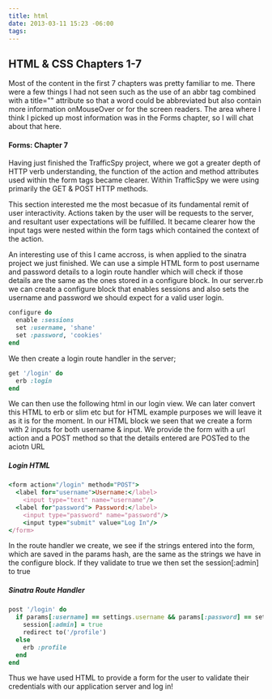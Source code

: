 ```yaml
---
title: html
date: 2013-03-11 15:23 -06:00
tags:
---
```

## HTML & CSS Chapters 1-7

Most of the content in the first 7 chapters was pretty familiar to me. There were a few things I had not seen such as the use of an abbr tag combined with a title="" attribute so that a word could be abbreviated but also contain more information onMouseOver or for the screen readers. The area where I think I picked up most information was in the Forms chapter, so I will chat about that here.

#### Forms: Chapter 7

Having just finished the TrafficSpy project, where we got a greater depth of HTTP verb understanding, the function of the action and method attributes used within the form tags became clearer. Within TrafficSpy we were using primarily the GET & POST HTTP methods.

This section interested me the most becasue of its fundamental remit of user interactivity. Actions taken by the user will be requests to the server, and resultant user expectations will be fulfilled. It became clearer how the input tags were nested within the form tags which contained the context of the action. 

An interesting use of this I came accross, is when applied to the sinatra project we just finished. We can use a simple HTML form to post username and password details to a login route handler which will check if those details are the same as the ones stored in a configure block. In our server.rb we can create a configure block that enables sessions and also sets the username and password we should expect for a valid user login.

```ruby
configure do
  enable :sessions
  set :username, 'shane' 
  set :password, 'cookies'
end
```

We then create a login route handler in the server;

```ruby
get '/login' do
  erb :login
end
```

We can then use the following html in our login view. We can later convert this HTML to erb or slim etc but for HTML example purposes we will leave it as it is for the moment. In our HTML block we seen that we create a form with 2 inputs for both username & input. We provide the form with a url action and a POST method so that the details entered are POSTed to the aciotn URL

##### Login HTML
```ruby
<form action="/login" method="POST">
  <label for="username">Username:</label>
    <input type="text" name="username"/> 
  <label for"password"> Password:</label>
    <input type="password" name="password"/>
    <input type="submit" value="Log In"/>
</form>

```

In the route handler we create, we see if the strings entered into the form, which are saved in the params hash, are the same as the strings we have in the configure block. If they validate to true we then set the session[:admin] to true

##### Sinatra Route Handler
```ruby
post '/login' do
  if params[:username] == settings.username && params[:password] == settings.password 
    session[:admin] = true 
    redirect to('/profile')
  else
    erb :profile
  end 
end
```

Thus we have used HTML to provide a form for the user to validate their credentials with our application server and log in!